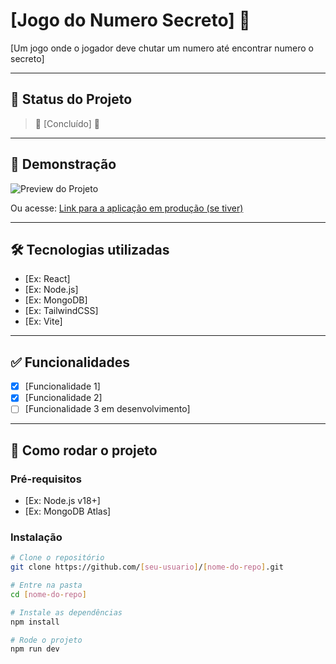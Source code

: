 # [Jogo do Numero Secreto] 🚀

[Um jogo onde o jogador deve chutar um numero até encontrar numero o secreto]

---

## 📌 Status do Projeto

> 🚧 [Concluído] 🚧

---

## 🎥 Demonstração

![Preview do Projeto](./[file:///C:/Users/Magno/Pictures/Screenshots/Captura%20de%20tela%202025-08-06%20194119.png])

Ou acesse: [Link para a aplicação em produção (se tiver)]()

---

## 🛠 Tecnologias utilizadas

- [Ex: React]
- [Ex: Node.js]
- [Ex: MongoDB]
- [Ex: TailwindCSS]
- [Ex: Vite]

---

## ✅ Funcionalidades

- [x] [Funcionalidade 1]
- [x] [Funcionalidade 2]
- [ ] [Funcionalidade 3 em desenvolvimento]

---

## 🚀 Como rodar o projeto

### Pré-requisitos

- [Ex: Node.js v18+]
- [Ex: MongoDB Atlas]

### Instalação

```bash
# Clone o repositório
git clone https://github.com/[seu-usuario]/[nome-do-repo].git

# Entre na pasta
cd [nome-do-repo]

# Instale as dependências
npm install

# Rode o projeto
npm run dev
